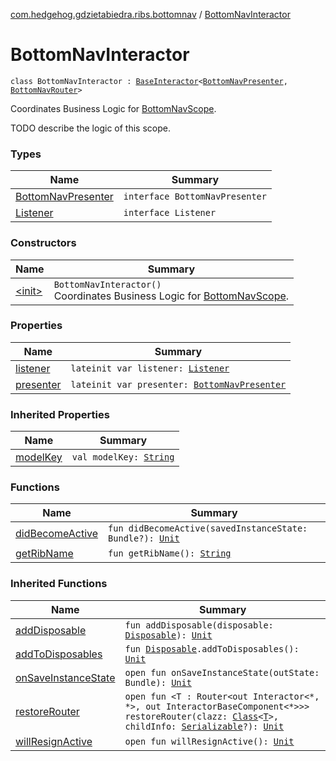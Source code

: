 [com.hedgehog.gdzietabiedra.ribs.bottomnav](../index.md) / [BottomNavInteractor](./index.md)

# BottomNavInteractor

`class BottomNavInteractor : `[`BaseInteractor`](../../com.uber.rib.core/-base-interactor/index.md)`<`[`BottomNavPresenter`](-bottom-nav-presenter/index.md)`, `[`BottomNavRouter`](../-bottom-nav-router/index.md)`>`

Coordinates Business Logic for [BottomNavScope](#).

TODO describe the logic of this scope.

### Types

| Name | Summary |
|---|---|
| [BottomNavPresenter](-bottom-nav-presenter/index.md) | `interface BottomNavPresenter` |
| [Listener](-listener/index.md) | `interface Listener` |

### Constructors

| Name | Summary |
|---|---|
| [&lt;init&gt;](-init-.md) | `BottomNavInteractor()`<br>Coordinates Business Logic for [BottomNavScope](#). |

### Properties

| Name | Summary |
|---|---|
| [listener](listener.md) | `lateinit var listener: `[`Listener`](-listener/index.md) |
| [presenter](presenter.md) | `lateinit var presenter: `[`BottomNavPresenter`](-bottom-nav-presenter/index.md) |

### Inherited Properties

| Name | Summary |
|---|---|
| [modelKey](../../com.uber.rib.core/-base-interactor/model-key.md) | `val modelKey: `[`String`](https://kotlinlang.org/api/latest/jvm/stdlib/kotlin/-string/index.html) |

### Functions

| Name | Summary |
|---|---|
| [didBecomeActive](did-become-active.md) | `fun didBecomeActive(savedInstanceState: Bundle?): `[`Unit`](https://kotlinlang.org/api/latest/jvm/stdlib/kotlin/-unit/index.html) |
| [getRibName](get-rib-name.md) | `fun getRibName(): `[`String`](https://kotlinlang.org/api/latest/jvm/stdlib/kotlin/-string/index.html) |

### Inherited Functions

| Name | Summary |
|---|---|
| [addDisposable](../../com.uber.rib.core/-base-interactor/add-disposable.md) | `fun addDisposable(disposable: `[`Disposable`](http://reactivex.io/RxJava/javadoc/io/reactivex/disposables/Disposable.html)`): `[`Unit`](https://kotlinlang.org/api/latest/jvm/stdlib/kotlin/-unit/index.html) |
| [addToDisposables](../../com.uber.rib.core/-base-interactor/add-to-disposables.md) | `fun `[`Disposable`](http://reactivex.io/RxJava/javadoc/io/reactivex/disposables/Disposable.html)`.addToDisposables(): `[`Unit`](https://kotlinlang.org/api/latest/jvm/stdlib/kotlin/-unit/index.html) |
| [onSaveInstanceState](../../com.uber.rib.core/-base-interactor/on-save-instance-state.md) | `open fun onSaveInstanceState(outState: Bundle): `[`Unit`](https://kotlinlang.org/api/latest/jvm/stdlib/kotlin/-unit/index.html) |
| [restoreRouter](../../com.uber.rib.core/-base-interactor/restore-router.md) | `open fun <T : Router<out Interactor<*, *>, out InteractorBaseComponent<*>>> restoreRouter(clazz: `[`Class`](https://developer.android.com/reference/java/lang/Class.html)`<`[`T`](../../com.uber.rib.core/-base-interactor/restore-router.md#T)`>, childInfo: `[`Serializable`](https://developer.android.com/reference/java/io/Serializable.html)`?): `[`Unit`](https://kotlinlang.org/api/latest/jvm/stdlib/kotlin/-unit/index.html) |
| [willResignActive](../../com.uber.rib.core/-base-interactor/will-resign-active.md) | `open fun willResignActive(): `[`Unit`](https://kotlinlang.org/api/latest/jvm/stdlib/kotlin/-unit/index.html) |

